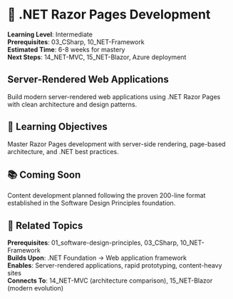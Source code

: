 # 📄 .NET Razor Pages Development

**Learning Level**: Intermediate  
**Prerequisites**: 03_CSharp, 10_NET-Framework  
**Estimated Time**: 6-8 weeks for mastery  
**Next Steps**: 14_NET-MVC, 15_NET-Blazor, Azure deployment

## Server-Rendered Web Applications

Build modern server-rendered web applications using .NET Razor Pages with clean architecture and design patterns.

## 🎯 Learning Objectives

Master Razor Pages development with server-side rendering, page-based architecture, and .NET best practices.

## 📚 Coming Soon

Content development planned following the proven 200-line format established in the Software Design Principles foundation.

## 🔗 Related Topics

**Prerequisites**: 01_software-design-principles, 03_CSharp, 10_NET-Framework  
**Builds Upon**: .NET Foundation → Web application framework  
**Enables**: Server-rendered applications, rapid prototyping, content-heavy sites  
**Connects To**: 14_NET-MVC (architecture comparison), 15_NET-Blazor (modern evolution)
